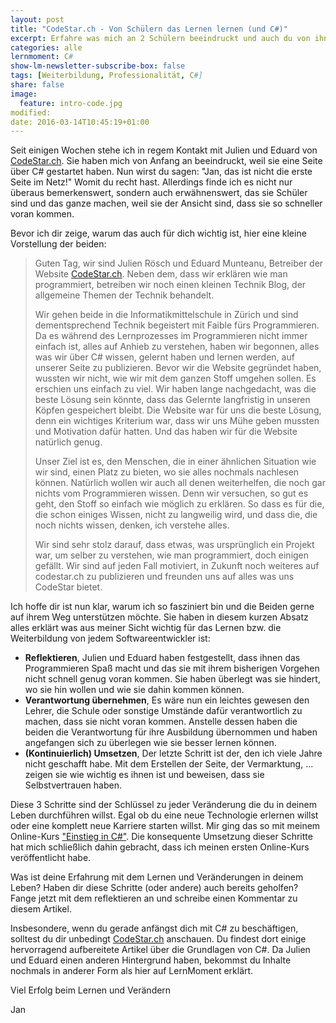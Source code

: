 ```yaml
---
layout: post
title: "CodeStar.ch - Von Schülern das Lernen lernen (und C#)"
excerpt: Erfahre was mich an 2 Schülern beeindruckt und auch du von ihnen lernen kannst.
categories: alle
lernmoment: C#
show-lm-newsletter-subscribe-box: false
tags: [Weiterbildung, Professionalität, C#]
share: false
image:
  feature: intro-code.jpg
modified:
date: 2016-03-14T10:45:19+01:00
---
```


Seit einigen Wochen stehe ich in regem Kontakt mit Julien und Eduard von <a href="http://www.codestar.ch" target="_blank">CodeStar.ch</a>. Sie haben mich von Anfang an beeindruckt, weil sie eine Seite über C# gestartet haben. Nun wirst du sagen: "Jan, das ist nicht die erste Seite im Netz!" Womit du recht hast. Allerdings finde ich es nicht nur überaus bemerkenswert, sondern auch erwähnenswert, das sie Schüler sind und das ganze machen, weil sie der Ansicht sind, dass sie so schneller voran kommen.

Bevor ich dir zeige, warum das auch für dich wichtig ist, hier eine kleine Vorstellung der beiden:

> Guten Tag, wir sind Julien Rösch und Eduard Munteanu, Betreiber der Website <a href="http://www.codestar.ch" target="_blank">CodeStar.ch</a>. Neben dem, dass wir erklären wie man programmiert, betreiben wir noch einen kleinen Technik Blog, der allgemeine Themen der Technik behandelt.
>
> Wir gehen beide in die Informatikmittelschule in Zürich und sind dementsprechend Technik begeistert mit Faible fürs Programmieren. Da es während des Lernprozesses im Programmieren nicht immer einfach ist, alles auf Anhieb zu verstehen, haben wir begonnen, alles was wir über C# wissen, gelernt haben und lernen werden, auf unserer Seite zu publizieren. Bevor wir die Website gegründet haben, wussten wir nicht, wie wir mit dem ganzen Stoff umgehen sollen. Es erschien uns einfach zu viel. Wir haben lange nachgedacht, was die beste Lösung sein könnte, dass das Gelernte langfristig in unseren Köpfen gespeichert bleibt. Die Website war für uns die beste Lösung, denn ein wichtiges Kriterium war, dass wir uns Mühe geben mussten und Motivation dafür hatten. Und das haben wir für die Website natürlich genug.
>
> Unser Ziel ist es, den Menschen, die in einer ähnlichen Situation wie wir sind, einen Platz zu bieten, wo sie alles nochmals nachlesen können. Natürlich wollen wir auch all denen weiterhelfen, die noch gar nichts vom Programmieren wissen. Denn wir versuchen, so gut es geht, den Stoff so einfach wie möglich zu erklären. So dass es für die, die schon einiges Wissen, nicht zu langweilig wird, und dass die, die noch nichts wissen, denken, ich verstehe alles.
>
> Wir sind sehr stolz darauf, dass etwas, was ursprünglich ein Projekt war, um selber zu verstehen, wie man programmiert, doch einigen gefällt. Wir sind auf jeden Fall motiviert, in Zukunft noch weiteres auf codestar.ch zu publizieren und freunden uns auf alles was uns CodeStar bietet. 

Ich hoffe dir ist nun klar, warum ich so fasziniert bin und die Beiden gerne auf ihrem Weg unterstützen möchte. Sie haben in diesem kurzen Absatz alles erklärt was aus meiner Sicht wichtig für das Lernen bzw. die Weiterbildung von jedem Softwareentwickler ist:

 - **Reflektieren**, Julien und Eduard haben festgestellt, dass ihnen das Programmieren Spaß macht und das sie mit ihrem bisherigen Vorgehen nicht schnell genug voran kommen. Sie haben überlegt was sie hindert, wo sie hin wollen und wie sie dahin kommen können.
 - **Verantwortung übernehmen**, Es wäre nun ein leichtes gewesen den Lehrer, die Schule oder sonstige Umstände dafür verantwortlich zu machen, dass sie nicht voran kommen. Anstelle dessen haben die beiden die Verantwortung für ihre Ausbildung übernommen und haben angefangen sich zu überlegen wie sie besser lernen können.
 - **(Kontinuierlich) Umsetzen**, Der letzte Schritt ist der, den ich viele Jahre nicht geschafft habe. Mit dem Erstellen der Seite, der Vermarktung, ... zeigen sie wie wichtig es ihnen ist und beweisen, dass sie Selbstvertrauen haben.

Diese 3 Schritte sind der Schlüssel zu jeder Veränderung die du in deinem Leben durchführen willst. Egal ob du eine neue Technologie erlernen willst oder eine komplett neue Karriere starten willst. Mir ging das so mit meinem Online-Kurs ["Einstieg in C#"](/einstieg-csharp/). Die konsequente Umsetzung dieser Schritte hat mich schließlich dahin gebracht, dass ich meinen ersten Online-Kurs veröffentlicht habe.

Was ist deine Erfahrung mit dem Lernen und Veränderungen in deinem Leben? Haben dir diese Schritte (oder andere) auch bereits geholfen? Fange jetzt mit dem reflektieren an und schreibe einen Kommentar zu diesem Artikel.

Insbesondere, wenn du gerade anfängst dich mit C# zu beschäftigen, solltest du dir unbedingt <a href="http://www.codestar.ch" target="_blank">CodeStar.ch</a> anschauen. Du findest dort einige hervorragend aufbereitete Artikel über die Grundlagen von C#. Da Julien und Eduard einen anderen Hintergrund haben, bekommst du Inhalte nochmals in anderer Form als hier auf LernMoment erklärt.

Viel Erfolg beim Lernen und Verändern

Jan
